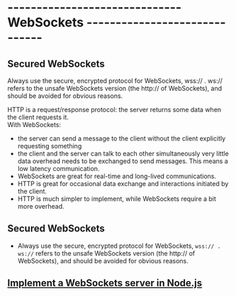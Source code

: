 # ------------------------------ WebSockets ------------------------------
## Secured WebSockets

Always use the secure, encrypted protocol for WebSockets, wss:// .
ws:// refers to the unsafe WebSockets version (the http:// of WebSockets), and should be
avoided for obvious reasons.

HTTP is a request/response protocol: the server returns some data when the client requests it. <br/>
With WebSockets:
- the server can send a message to the client without the client explicitly requesting
something
- the client and the server can talk to each other simultaneously
very little data overhead needs to be exchanged to send messages. This means a low
latency communication.
- WebSockets are great for real-time and long-lived communications.
- HTTP is great for occasional data exchange and interactions initiated by the client.
- HTTP is much simpler to implement, while WebSockets require a bit more overhead.

## Secured WebSockets
- Always use the secure, encrypted protocol for WebSockets, `wss:// .`
`ws://` refers to the unsafe WebSockets version (the http:// of WebSockets), and should be
avoided for obvious reasons.

## [Implement a WebSockets server in Node.js](./wss.js)
 